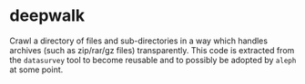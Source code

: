 # deepwalk

Crawl a directory of files and sub-directories in a way which handles archives
(such as zip/rar/gz files) transparently. This code is extracted from the
``datasurvey`` tool to become reusable and to possibly be adopted by ``aleph``
at some point.
